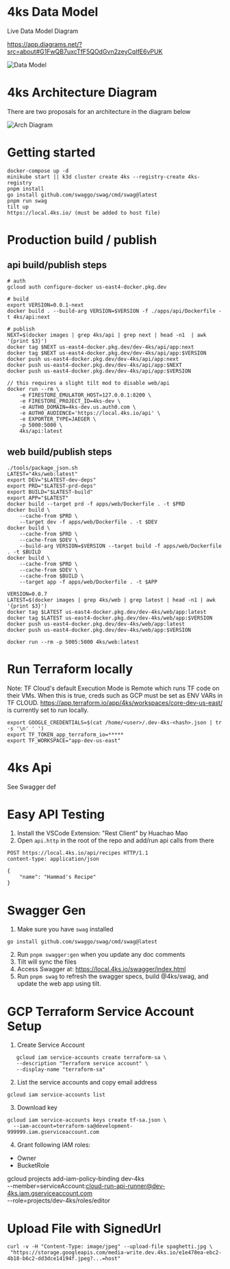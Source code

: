 # 4ks Data Model

Live Data Model Diagram

https://app.diagrams.net/?src=about#G1FwQB7uxcTfF5QOdGvn2zeyCqIfE6vPUK

![Data Model](/docs/4ksDataModel.png)

# 4ks Architecture Diagram

There are two proposals for an architecture in the diagram below

![Arch Diagram](/docs/arch-diagram.svg)

# Getting started

```
docker-compose up -d
minikube start || k3d cluster create 4ks --registry-create 4ks-registry
pnpm install
go install github.com/swaggo/swag/cmd/swag@latest
pnpm run swag
tilt up
https://local.4ks.io/ (must be added to host file)
```

# Production build / publish

## api build/publish steps

```
# auth
gcloud auth configure-docker us-east4-docker.pkg.dev

# build
export VERSION=0.0.1-next
docker build . --build-arg VERSION=$VERSION -f ./apps/api/Dockerfile -t 4ks/api:next

# publish
NEXT=$(docker images | grep 4ks/api | grep next | head -n1  | awk '{print $3}')
docker tag $NEXT us-east4-docker.pkg.dev/dev-4ks/api/app:next
docker tag $NEXT us-east4-docker.pkg.dev/dev-4ks/api/app:$VERSION
docker push us-east4-docker.pkg.dev/dev-4ks/api/app:next
docker push us-east4-docker.pkg.dev/dev-4ks/api/app:$NEXT
docker push us-east4-docker.pkg.dev/dev-4ks/api/app:$VERSION

// this requires a slight tilt mod to disable web/api
docker run --rm \
    -e FIRESTORE_EMULATOR_HOST=127.0.0.1:8200 \
    -e FIRESTORE_PROJECT_ID=4ks-dev \
    -e AUTH0_DOMAIN=4ks-dev.us.auth0.com \
    -e AUTH0_AUDIENCE='https://local.4ks.io/api' \
    -e EXPORTER_TYPE=JAEGER \
    -p 5000:5000 \
    4ks/api:latest
```

## web build/publish steps

```
./tools/package_json.sh
LATEST="4ks/web:latest"
export DEV="$LATEST-dev-deps"
export PRD="$LATEST-prd-deps"
export BUILD="$LATEST-build"
export APP="$LATEST"
docker build --target prd -f apps/web/Dockerfile . -t $PRD
docker build \
    --cache-from $PRD \
    --target dev -f apps/web/Dockerfile . -t $DEV
docker build \
    --cache-from $PRD \
    --cache-from $DEV \
    --build-arg VERSION=$VERSION --target build -f apps/web/Dockerfile . -t $BUILD
docker build \
    --cache-from $PRD \
    --cache-from $DEV \
    --cache-from $BUILD \
    --target app -f apps/web/Dockerfile . -t $APP

VERSION=0.0.7
LATEST=$(docker images | grep 4ks/web | grep latest | head -n1 | awk '{print $3}')
docker tag $LATEST us-east4-docker.pkg.dev/dev-4ks/web/app:latest
docker tag $LATEST us-east4-docker.pkg.dev/dev-4ks/web/app:$VERSION
docker push us-east4-docker.pkg.dev/dev-4ks/web/app:latest
docker push us-east4-docker.pkg.dev/dev-4ks/web/app:$VERSION

docker run --rm -p 5005:5000 4ks/web:latest
```

# Run Terraform locally

Note: TF Cloud's default Execution Mode is Remote which runs TF code on their VMs. When this
is true, creds such as GCP must be set as ENV VARs in TF CLOUD.
https://app.terraform.io/app/4ks/workspaces/core-dev-us-east/ is currently set to run
locally.

```
export GOOGLE_CREDENTIALS=$(cat /home/<user>/.dev-4ks-<hash>.json | tr -s '\n' ' ')
export TF_TOKEN_app_terraform_io=*****
export TF_WORKSPACE="app-dev-us-east"
```

# 4ks Api

See Swagger def

# Easy API Testing

1. Install the VSCode Extension: "Rest Client" by Huachao Mao
2. Open `api.http` in the root of the repo and add/run api calls from there

```http
POST https://local.4ks.io/api/recipes HTTP/1.1
content-type: application/json

{
    "name": "Hammad's Recipe"
}
```

# Swagger Gen

1. Make sure you have `swag` installed

```
go install github.com/swaggo/swag/cmd/swag@latest
```

2. Run `pnpm swagger:gen` when you update any doc comments
3. Tilt will sync the files
4. Access Swagger at: https://local.4ks.io/swagger/index.html
5. Run `pnpm swag` to refresh the swagger specs, build @4ks/swag, and update the web app using tilt.

# GCP Terraform Service Account Setup

1. Create Service Account

```
   gcloud iam service-accounts create terraform-sa \
   --description "Terraform service account" \
   --display-name "terraform-sa"
```

2. List the service accounts and copy email address

```
gcloud iam service-accounts list
```

3. Download key

```
gcloud iam service-accounts keys create tf-sa.json \
  --iam-account=terraform-sa@development-999999.iam.gserviceaccount.com
```

4. Grant following IAM roles:

- Owner
- BucketRole

gcloud projects add-iam-policy-binding dev-4ks \
 --member=serviceAccount:cloud-run-api-runner@dev-4ks.iam.gserviceaccount.com \
 --role=projects/dev-4ks/roles/editor

# Upload File with SignedUrl

```
curl -v -H "Content-Type: image/jpeg" --upload-file spaghetti.jpg \
 "https://storage.googleapis.com/media-write.dev.4ks.io/e1e478ea-ebc2-4b18-b6c2-dd3dce14194f.jpeg?...=host"
```
